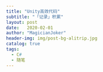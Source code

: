 ```yaml
---
title: "Unity高效代码"
subtitle: "「记录」积累"
layout: post
date:   2020-02-01
author: "MagicianJoker"
header-img: img/post-bg-alitrip.jpg
catalog: true
tags:
  - C#
  - 随笔
---
```


